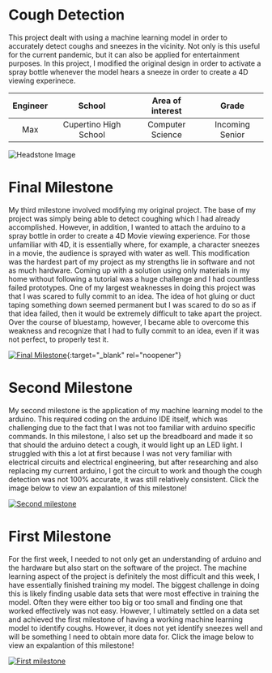 ﻿# Cough Detection
This project dealt with using a machine learning model in order to accurately detect coughs and sneezes in the vicinity. Not only is this useful for the current pandemic, but it can also be applied for entertainment purposes. In this project, I modified the original design in order to activate a spray bottle whenever the model hears a sneeze in order to create a 4D viewing experinece. 

| **Engineer** | **School** | **Area of interest** | **Grade** |
|:--:|:--:|:--:|:--:|
| Max | Cupertino High School | Computer Science | Incoming Senior

![Headstone Image](https://upload.wikimedia.org/wikipedia/commons/b/bc/IKB_191.jpg)
  
# Final Milestone
My third milestone involved modifying my original project. The base of my project was simply being able to detect coughing which I had already accomplished. However, in addition, I wanted to attach the arduino to a spray bottle in order to create a 4D Movie viewing experience. For those unfamiliar with 4D, it is essentially where, for example, a character sneezes in a movie, the audience is sprayed with water as well. This modification was the hardest part of my project as my strengths lie in software and not as much hardware. Coming up with a solution using only 
materials in my home without following a tutorial was a huge challenge and I had countless failed prototypes. One of my largest weaknesses in doing this project was that I was scared to fully commit to an idea. The idea of hot gluing or duct taping something down seemed permanent but I was scared to do so as if that idea failed, then it would be extremely difficult to take apart the project. Over the course of bluestamp, however, I became able to overcome this weakness and recognize that I had to fully commit to an idea, even if it was not perfect, to properly test it. 


[![Final Milestone](https://res.cloudinary.com/marcomontalbano/image/upload/v1612573869/video_to_markdown/images/youtube--F7M7imOVGug-c05b58ac6eb4c4700831b2b3070cd403.jpg )](https://www.youtube.com/watch?v=F7M7imOVGug&feature=emb_logo "Final Milestone"){:target="_blank" rel="noopener"}

# Second Milestone
My second milestone is the application of my machine learning model to the arduino. This required coding on the arduino IDE itself, which was challenging due to the fact that I was not too familiar with arduino specific commands. In this milestone, I also set up the breadboard and made it so that should the arduino detect a cough, it would light up an LED light. I struggled with this a lot at first because I was not very familiar with electrical circuits and electrical engineering, but after researching and also replacing my current arduino, I got the circuit to work and though the cough detection was not 100% accurate, it was still relatively consistent. Click the image below to view an expalantion of this milestone!

[![Second milestone](https://res.cloudinary.com/marcomontalbano/image/upload/v1624643687/video_to_markdown/images/youtube--AWMVXFQ_T2o-c05b58ac6eb4c4700831b2b3070cd403.jpg)](https://youtu.be/AWMVXFQ_T2o "Second milestone")
# First Milestone
  
For the first week, I needed to not only get an understanding of arduino and the hardware but also start on the software of the project. The machine learning aspect of the project is definitely the most difficult and this week, I have essentially finished training my model. The biggest challenge in doing this is likely finding usable data sets that were most effective in training the model. Often they were either too big or too small and finding one that worked effectively was not easy. However, I ultimately settled on a data set and achieved the first milestone of having a working machine learning model to identify coughs. However, it does not yet identify sneezes well and will be something I need to obtain more data for. Click the image below to view an expalantion of this milestone!

[![First milestone](https://res.cloudinary.com/marcomontalbano/image/upload/v1624643603/video_to_markdown/images/youtube--kzJgmHecD_0-c05b58ac6eb4c4700831b2b3070cd403.jpg)](https://www.youtube.com/watch?v=kzJgmHecD_0 "First milestone")
